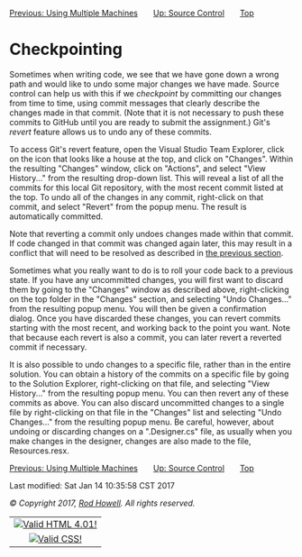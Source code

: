 <div class="NAVBAR">

[Previous: Using Multiple
Machines](/~rhowell/DataStructures/redirect/multiple-machines)      
[Up: Source Control](/~rhowell/DataStructures/redirect/version-control)
      [Top](/~rhowell/DataStructures/)

</div>

# Checkpointing

Sometimes when writing code, we see that we have gone down a wrong path
and would like to undo some major changes we have made. Source control
can help us with this if we *checkpoint* by committing our changes from
time to time, using commit messages that clearly describe the changes
made in that commit. (Note that it is not necessary to push these
commits to GitHub until you are ready to submit the assignment.) Git's
*revert* feature allows us to undo any of these commits.

To access Git's revert feature, open the Visual Studio Team Explorer,
click on the icon that looks like a house at the top, and click on
"Changes". Within the resulting "Changes" window, click on "Actions",
and select "View History..." from the resulting drop-down list. This
will reveal a list of all the commits for this local Git repository,
with the most recent commit listed at the top. To undo all of the
changes in any commit, right-click on that commit, and select "Revert"
from the popup menu. The result is automatically committed.

Note that reverting a commit only undoes changes made within that
commit. If code changed in that commit was changed again later, this may
result in a conflict that will need to be resolved as described in [the
previous section](/~rhowell/DataStructures/redirect/multiple-machines).

Sometimes what you really want to do is to roll your code back to a
previous state. If you have any uncommitted changes, you will first want
to discard them by going to the "Changes" window as described above,
right-clicking on the top folder in the "Changes" section, and selecting
"Undo Changes..." from the resulting popup menu. You will then be given
a confirmation dialog. Once you have discarded these changes, you can
revert commits starting with the most recent, and working back to the
point you want. Note that because each revert is also a commit, you can
later revert a reverted commit if necessary.

It is also possible to undo changes to a specific file, rather than in
the entire solution. You can obtain a history of the commits on a
specific file by going to the Solution Explorer, right-clicking on that
file, and selecting "View History..." from the resulting popup menu. You
can then revert any of these commits as above. You can also discard
uncommitted changes to a single file by right-clicking on that file in
the "Changes" list and selecting "Undo Changes..." from the resulting
popup menu. Be careful, however, about undoing or discarding changes on
a ".Designer.cs" file, as usually when you make changes in the designer,
changes are also made to the file, Resources.resx.

<div class="NAVBAR">

[Previous: Using Multiple
Machines](/~rhowell/DataStructures/redirect/multiple-machines)      
[Up: Source Control](/~rhowell/DataStructures/redirect/version-control)
      [Top](/~rhowell/DataStructures/)

</div>

<span class="small">Last modified: Sat Jan 14 10:35:58 CST 2017</span>

<span class="small">*© Copyright 2017, [Rod Howell](/~rhowell/). All
rights reserved.*</span>

|                                                                                            |
| :----------------------------------------------------------------------------------------: |
| [![Valid HTML 4.01\!](/~rhowell/valid-html401.gif)](http://validator.w3.org/check/referer) |
|   [![Valid CSS\!](/~howell/vcss.gif)](http://jigsaw.w3.org/css-validator/check/referer)    |
